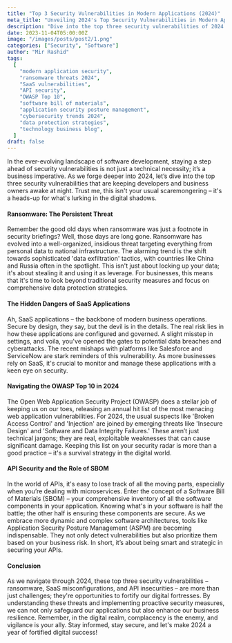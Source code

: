 ```yaml
---
title: "Top 3 Security Vulnerabilities in Modern Applications (2024)"
meta_title: "Unveiling 2024's Top Security Vulnerabilities in Modern Application"
description: "Dive into the top three security vulnerabilities of 2024 – ransomware, SaaS misconfigurations, and API insecurities – and learn how to bolster your digital defenses against these evolving threats."
date: 2023-11-04T05:00:00Z
image: "/images/posts/post2/1.png"
categories: ["Security", "Software"]
author: "Mir Rashid"
tags:
  [
    "modern application security",
    "ransomware threats 2024",
    "SaaS vulnerabilities",
    "API security",
    "OWASP Top 10",
    "software bill of materials",
    "application security posture management",
    "cybersecurity trends 2024",
    "data protection strategies",
    "technology business blog",
  ]
draft: false
---
```


In the ever-evolving landscape of software development, staying a step ahead of security vulnerabilities is not just a technical necessity; it’s a business imperative. As we forge deeper into 2024, let’s dive into the top three security vulnerabilities that are keeping developers and business owners awake at night. Trust me, this isn't your usual scaremongering – it's a heads-up for what's lurking in the digital shadows.

#### Ransomware: The Persistent Threat

Remember the good old days when ransomware was just a footnote in security briefings? Well, those days are long gone. Ransomware has evolved into a well-organized, insidious threat targeting everything from personal data to national infrastructure. The alarming trend is the shift towards sophisticated 'data exfiltration' tactics, with countries like China and Russia often in the spotlight. This isn't just about locking up your data; it's about stealing it and using it as leverage. For businesses, this means that it's time to look beyond traditional security measures and focus on comprehensive data protection strategies.

#### The Hidden Dangers of SaaS Applications

Ah, SaaS applications – the backbone of modern business operations. Secure by design, they say, but the devil is in the details. The real risk lies in how these applications are configured and governed. A slight misstep in settings, and voila, you've opened the gates to potential data breaches and cyberattacks. The recent mishaps with platforms like Salesforce and ServiceNow are stark reminders of this vulnerability. As more businesses rely on SaaS, it's crucial to monitor and manage these applications with a keen eye on security.

#### Navigating the OWASP Top 10 in 2024

The Open Web Application Security Project (OWASP) does a stellar job of keeping us on our toes, releasing an annual hit list of the most menacing web application vulnerabilities. For 2024, the usual suspects like 'Broken Access Control' and 'Injection' are joined by emerging threats like 'Insecure Design' and 'Software and Data Integrity Failures.' These aren’t just technical jargons; they are real, exploitable weaknesses that can cause significant damage. Keeping this list on your security radar is more than a good practice – it's a survival strategy in the digital world.

#### API Security and the Role of SBOM

In the world of APIs, it's easy to lose track of all the moving parts, especially when you’re dealing with microservices. Enter the concept of a Software Bill of Materials (SBOM) – your comprehensive inventory of all the software components in your application. Knowing what's in your software is half the battle; the other half is ensuring these components are secure. As we embrace more dynamic and complex software architectures, tools like Application Security Posture Management (ASPM) are becoming indispensable. They not only detect vulnerabilities but also prioritize them based on your business risk. In short, it’s about being smart and strategic in securing your APIs.

#### Conclusion

As we navigate through 2024, these top three security vulnerabilities – ransomware, SaaS misconfigurations, and API insecurities – are more than just challenges; they're opportunities to fortify our digital fortresses. By understanding these threats and implementing proactive security measures, we can not only safeguard our applications but also enhance our business resilience. Remember, in the digital realm, complacency is the enemy, and vigilance is your ally. Stay informed, stay secure, and let's make 2024 a year of fortified digital success!

